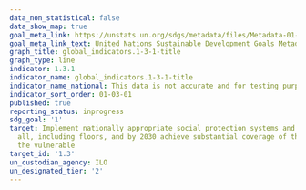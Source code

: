 ```yaml
---
data_non_statistical: false
data_show_map: true
goal_meta_link: https://unstats.un.org/sdgs/metadata/files/Metadata-01-03-01a.pdf
goal_meta_link_text: United Nations Sustainable Development Goals Metadata (pdf 894kB)
graph_title: global_indicators.1-3-1-title
graph_type: line
indicator: 1.3.1
indicator_name: global_indicators.1-3-1-title
indicator_name_national: This data is not accurate and for testing purposes only
indicator_sort_order: 01-03-01
published: true
reporting_status: inprogress
sdg_goal: '1'
target: Implement nationally appropriate social protection systems and measures for
  all, including floors, and by 2030 achieve substantial coverage of the poor and
  the vulnerable
target_id: '1.3'
un_custodian_agency: ILO
un_designated_tier: '2'
---
```

